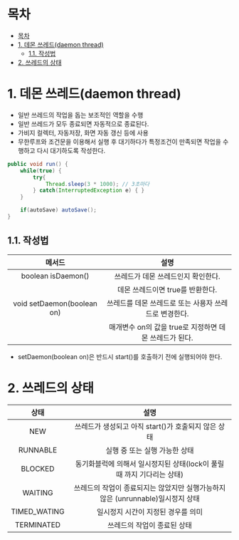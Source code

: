 # 목차
- [목차](#목차)
- [1. 데몬 쓰레드(daemon thread)](#1-데몬-쓰레드daemon-thread)
  - [1.1. 작성법](#11-작성법)
- [2. 쓰레드의 상태](#2-쓰레드의-상태)

# 1. 데몬 쓰레드(daemon thread)
- 일반 쓰레드의 작업을 돕는 보조적인 역할을 수행
- 일반 쓰레드가 모두 종료되면 자동적으로 종료된다.
- 가비지 컬렉터, 자동저장, 화면 자동 갱신 등에 사용
- 무한루프와 조건문을 이용해서 실행 후 대기하다가 특정조건이 만족되면 작업을 수행하고 다시 대기하도록 작성한다.

```java
public void run() {
    while(true) {
        try{
            Thread.sleep(3 * 1000); // 3초마다
        } catch(InterruptedException e) { }
    }

    if(autoSave) autoSave();
}
```

## 1.1. 작성법
|메서드|설명|
|:-:|:-:|
|boolean isDaemon()|쓰레드가 데몬 쓰레드인지 확인한다.|
|　|데몬 쓰레드이면 true를 반환한다.|
|void setDaemon(boolean on)|쓰레드를 데몬 쓰레드로 또는 사용자 쓰레드로 변경한다.
|　|매개변수 on의 값을 true로 지정하면 데몬 쓰레드가 된다.
- setDaemon(boolean on)은 반드시 start()를 호출하기 전에 실행되어야 한다.

# 2. 쓰레드의 상태
|상태|설명|
|:-:|:-:|
|NEW|쓰레드가 생성되고 아직 start()가 호출되지 않은 상태
|RUNNABLE|실행 중 또는 실행 가능한 상태
|BLOCKED|동기화블럭에 의해서 일시정지된 상태(lock이 풀릴 때 까지 기다리는 상태)
|WAITING|쓰레드의 작업이 종료되지는 않았지만 실행가능하지 않은 (unrunnable)일시정지 상태
|TIMED_WATING|일시정지 시간이 지정된 경우를 의미
|TERMINATED|쓰레드의 작업이 종료된 상태